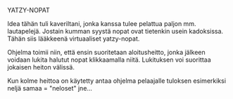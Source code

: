 YATZY-NOPAT

Idea tähän tuli kaveriltani, jonka kanssa tulee pelattua paljon mm. lautapelejä. Jostain kumman syystä nopat ovat tietenkin usein kadoksissa. Tähän siis lääkkeenä virtuaaliset yatzy-nopat.

Ohjelma toimii niin, että ensin suoritetaan aloitusheitto, jonka jälkeen voidaan lukita halutut nopat klikkaamalla niitä. Lukituksen voi suorittaa jokaisen heiton välissä.

Kun kolme heittoa on käytetty antaa ohjelma pelaajalle tuloksen esimerkiksi neljä samaa = "neloset" jne...
